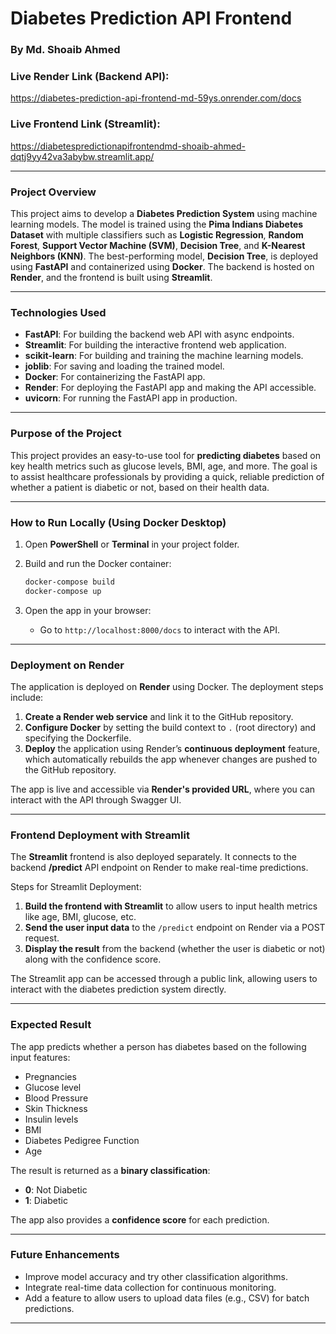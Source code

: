 
# Diabetes Prediction API Frontend  
### By Md. Shoaib Ahmed

### **Live Render Link (Backend API):**  
https://diabetes-prediction-api-frontend-md-59ys.onrender.com/docs

### **Live Frontend Link (Streamlit):**
https://diabetespredictionapifrontendmd-shoaib-ahmed-dqtj9yy42va3abybw.streamlit.app/

---

### **Project Overview**

This project aims to develop a **Diabetes Prediction System** using machine learning models. The model is trained using the **Pima Indians Diabetes Dataset** with multiple classifiers such as **Logistic Regression**, **Random Forest**, **Support Vector Machine (SVM)**, **Decision Tree**, and **K-Nearest Neighbors (KNN)**. The best-performing model, **Decision Tree**, is deployed using **FastAPI** and containerized using **Docker**. The backend is hosted on **Render**, and the frontend is built using **Streamlit**.

---

### **Technologies Used**

- **FastAPI**: For building the backend web API with async endpoints.
- **Streamlit**: For building the interactive frontend web application.
- **scikit-learn**: For building and training the machine learning models.
- **joblib**: For saving and loading the trained model.
- **Docker**: For containerizing the FastAPI app.
- **Render**: For deploying the FastAPI app and making the API accessible.
- **uvicorn**: For running the FastAPI app in production.

---

### **Purpose of the Project**

This project provides an easy-to-use tool for **predicting diabetes** based on key health metrics such as glucose levels, BMI, age, and more. The goal is to assist healthcare professionals by providing a quick, reliable prediction of whether a patient is diabetic or not, based on their health data.

---

### **How to Run Locally (Using Docker Desktop)**

1. Open **PowerShell** or **Terminal** in your project folder.

2. Build and run the Docker container:
   ```bash
   docker-compose build
   docker-compose up
   ```

3. Open the app in your browser:
   - Go to `http://localhost:8000/docs` to interact with the API.

---

### **Deployment on Render**

The application is deployed on **Render** using Docker. The deployment steps include:

1. **Create a Render web service** and link it to the GitHub repository.
2. **Configure Docker** by setting the build context to `.` (root directory) and specifying the Dockerfile.
3. **Deploy** the application using Render’s **continuous deployment** feature, which automatically rebuilds the app whenever changes are pushed to the GitHub repository.

The app is live and accessible via **Render's provided URL**, where you can interact with the API through Swagger UI.

---

### **Frontend Deployment with Streamlit**

The **Streamlit** frontend is also deployed separately. It connects to the backend **/predict** API endpoint on Render to make real-time predictions. 

Steps for Streamlit Deployment:
1. **Build the frontend with Streamlit** to allow users to input health metrics like age, BMI, glucose, etc.
2. **Send the user input data** to the `/predict` endpoint on Render via a POST request.
3. **Display the result** from the backend (whether the user is diabetic or not) along with the confidence score.

The Streamlit app can be accessed through a public link, allowing users to interact with the diabetes prediction system directly.

---

### **Expected Result**

The app predicts whether a person has diabetes based on the following input features:

- Pregnancies
- Glucose level
- Blood Pressure
- Skin Thickness
- Insulin levels
- BMI
- Diabetes Pedigree Function
- Age

The result is returned as a **binary classification**:

- **0**: Not Diabetic
- **1**: Diabetic

The app also provides a **confidence score** for each prediction.

---

### **Future Enhancements**

- Improve model accuracy and try other classification algorithms.
- Integrate real-time data collection for continuous monitoring.
- Add a feature to allow users to upload data files (e.g., CSV) for batch predictions.

---
